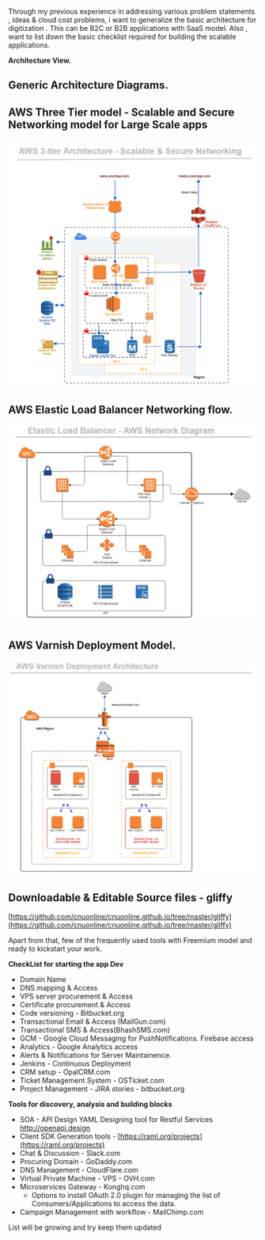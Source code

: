 
Through my previous experience in addressing various problem statements , ideas & cloud cost problems,  i want to generalize the basic architecture for digitization .
This can be B2C or B2B applications with SaaS model.
Also , want to list down the basic checklist required for building the scalable applications.

**Architecture View.**

## Generic Architecture Diagrams.
## AWS Three Tier model - Scalable and Secure Networking model for Large Scale apps
![AWS Three Tier](https://github.com/cnuonline/cnuonline.github.io/raw/master/assets/aws_three_tier.png)

## AWS Elastic Load Balancer Networking flow.
![AWS Three Tier](https://github.com/cnuonline/cnuonline.github.io/raw/master/assets/aws_elb_network.png)

## AWS Varnish Deployment Model.
![AWS Three Tier](https://github.com/cnuonline/cnuonline.github.io/raw/master/assets/aws_vanish_deployment.png)

## Downloadable & Editable  Source files - gliffy
[https://github.com/cnuonline/cnuonline.github.io/tree/master/gliffy](https://github.com/cnuonline/cnuonline.github.io/tree/master/gliffy)

Apart from that, few of the frequently used tools with Freemium model and ready to kickstart your work.

**CheckList for starting the app Dev**
 - Domain Name
 - DNS mapping & Access
 - VPS server procurement & Access
 - Certificate procurement & Access
 - Code versioning - Bitbucket.org
 - Transactional Email & Access (MailGun.com)
 - Transactional SMS & Access(BhashSMS.com)
 - GCM - Google Cloud Messaging for PushNotifications. Firebase access
 - Analytics - Google Analytics access
 - Alerts & Notifications for Server Maintainence. 
 - Jenkins - Continuous Deployment
 - CRM setup - OpalCRM.com
 - Ticket Management System - OSTicket.com
 - Project Management - JIRA stories - bitbucket.org

**Tools for discovery, analysis and building blocks**
- SOA - API Design YAML Designing tool for Restful Services http://openapi.design
- Client SDK Generation tools -  [https://raml.org/projects](https://raml.org/projects)
- Chat & Discussion - Slack.com
- Procuring Domain - GoDaddy.com
- DNS Management - CloudFlare.com
- Virtual Private Machine  - VPS - OVH.com
- Microservices Gateway - Konghq.com 
	- Options to install OAuth 2.0 plugin for managing the list of Consumers/Applications to access the data.
- Campaign Management with workflow - MailChimp.com

List will be growing and try keep them updated
